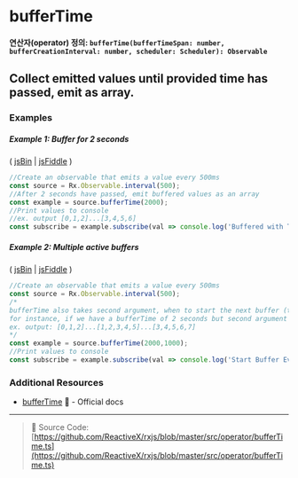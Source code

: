 # bufferTime
#### 연산자(operator) 정의: `bufferTime(bufferTimeSpan: number, bufferCreationInterval: number, scheduler: Scheduler): Observable`

## Collect emitted values until provided time has passed, emit as array.

### Examples

##### Example 1: Buffer for 2 seconds

( [jsBin](http://jsbin.com/bafakiyife/1/edit?js,console) | [jsFiddle](https://jsfiddle.net/btroncone/vx7vwg01/) )

```js
//Create an observable that emits a value every 500ms
const source = Rx.Observable.interval(500);
//After 2 seconds have passed, emit buffered values as an array
const example = source.bufferTime(2000);
//Print values to console
//ex. output [0,1,2]...[3,4,5,6]
const subscribe = example.subscribe(val => console.log('Buffered with Time:', val));
```

##### Example 2: Multiple active buffers

( [jsBin](http://jsbin.com/tadiwiniri/1/edit?js,console) | [jsFiddle](https://jsfiddle.net/btroncone/7k4ygj1x/) )

```js
//Create an observable that emits a value every 500ms
const source = Rx.Observable.interval(500);
/*
bufferTime also takes second argument, when to start the next buffer (time in ms)
for instance, if we have a bufferTime of 2 seconds but second argument (bufferCreationInterval) of 1 second:
ex. output: [0,1,2]...[1,2,3,4,5]...[3,4,5,6,7]
*/
const example = source.bufferTime(2000,1000);
//Print values to console
const subscribe = example.subscribe(val => console.log('Start Buffer Every 1s:', val));
```


### Additional Resources
* [bufferTime](http://reactivex.io/rxjs/class/es6/Observable.js~Observable.html#instance-method-bufferTime) :newspaper: - Official docs

---
> :file_folder: Source Code:  [https://github.com/ReactiveX/rxjs/blob/master/src/operator/bufferTime.ts](https://github.com/ReactiveX/rxjs/blob/master/src/operator/bufferTime.ts)
